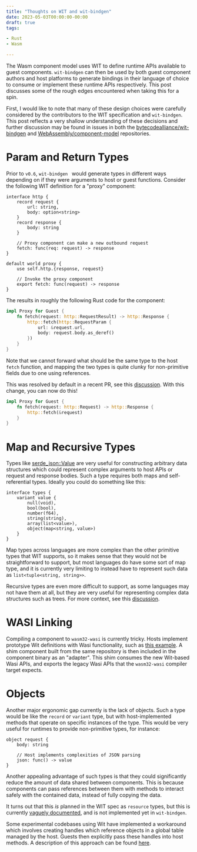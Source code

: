 ```yaml
---
title: "Thoughts on WIT and wit-bindgen"
date: 2023-05-03T00:00:00-00:00
draft: true
tags:

- Rust
- Wasm

---
```


The Wasm component model uses WIT to define runtime APIs available to guest 
components. `wit-bindgen` can then be used by both guest component authors
and host platforms to generate bindings in their language of choice to
consume or implement these runtime APIs respectively. This post discusses 
some of the rough edges encountered when taking this for a spin. 

<!--more-->

First, I would like to note that many of these design choices were carefully
considered by the contributors to the WIT specification and `wit-bindgen`. 
This post reflects a very shallow understanding of these decisions and further
discussion may be found in issues in both the
[bytecodealliance/wit-bindgen](https://github.com/bytecodealliance/wit-bindgen) and 
[WebAssembly/component-model](https://github.com/WebAssembly/component-model) repositories.

# Param and Return Types

Prior to `v0.6`, `wit-bindgen ` would generate types in different ways depending on
if they were arguments to host or guest functions. Consider the following WIT definition
for a "proxy" component:

```wit
interface http {
    record request {
        url: string,
        body: option<string>
    }
    record response {
        body: string
    }

    // Proxy component can make a new outbound request
    fetch: func(req: request) -> response
}

default world proxy {
    use self.http.{response, request}
    
    // Invoke the proxy component
    export fetch: func(request) -> response
}
```

The results in roughly the following Rust code for the component:

```rust
impl Proxy for Guest {
    fn fetch(request: http::RequestResult) -> http::Response {
        http::fetch(http::RequestParam {
            url: &request.url,
            body: request.body.as_deref()
        })
    }
}
```

Note that we cannot forward what should be the same type to the host `fetch` function,
and mapping the two types is quite clunky for non-primitive fields due to one using
references.

This was resolved by default in a recent PR, see this
[discussion](https://github.com/bytecodealliance/wit-bindgen/issues/551). With this
change, you can now do this!

```rust 
impl Proxy for Guest {
    fn fetch(request: http::Request) -> http::Response {
        http::fetch(&request)
    }
}
```

# Map and Recursive Types

Types like [serde_json::Value](https://docs.rs/serde_json/latest/serde_json/value/enum.Value.html)
are very useful for constructing arbitrary data structures which could
represent complex arguments to host APIs or request and response bodies.
Such a type requires both maps and self-referential types. Ideally you
could do something like this:

```wit
interface types {
    variant value {
        null(void),
        bool(bool),
        number(f64),
        string(string),
        array(list<value>),
        object(map<string, value>)
    }
}
```

Map types across languages are more complex than the other primitive
types that WIT supports, so it makes sense that they would not be
straightforward to support, but most languages do have some sort of 
map type, and it is currently very limiting to instead have to
represent such data as `list<tuple<string, string>>`.

Recursive types are even more difficult to support, as some languages
may not have them at all, but they are very useful for
representing complex data structures such as trees. For more context,
see this [discussion](https://github.com/WebAssembly/component-model/issues/56).

# WASI Linking

Compiling a component to `wasm32-wasi` is currently tricky. Hosts implement
prototype Wit definitions with Wasi functionality, such as
[this example](https://github.com/bytecodealliance/preview2-prototyping/tree/main/wit).
A shim component built from the same repository is then included in the
component binary as an "adapter". This shim consumes the new Wit-based
Wasi APIs, and exports the legacy Wasi APIs that the `wasm32-wasi`
compiler target expects. 

# Objects

Another major ergonomic gap currently is the lack of objects. Such a type would
be like the `record` or `variant` type, but with host-implemented methods
that operate on specific instances of the type. This would be very useful for
runtimes to provide non-primitive types, for instance:

```
object request {
    body: string

    // Host implements complexities of JSON parsing
    json: func() -> value
}
```

Another appealing advantage of such types is that they could significantly reduce
the amount of data shared between components. This is because components can
pass references between them with methods to interact safely with the contained data,
instead of fully copying the data.

It turns out that this _is_ planned in the WIT spec as `resource` types, but
this is currently [vaguely documented](https://github.com/WebAssembly/component-model/blob/main/design/mvp/WIT.md#handles),
and is not implemented yet in `wit-bindgen`.

Some experimental codebases using Wit have implemented a workaround which involves
creating handles which reference objects in a global table managed by the host. Guests
then explicitly pass these handles into host methods. A description of this approach can
be found [here](https://github.com/WebAssembly/WASI/blob/main/docs/WitInWasi.md#Resources).


